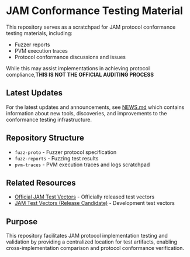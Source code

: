 # JAM Conformance Testing Material

This repository serves as a scratchpad for JAM protocol conformance testing
materials, including:

- Fuzzer reports 
- PVM execution traces
- Protocol conformance discussions and issues

While this may assist implementations in achieving protocol compliance,**THIS IS NOT THE OFFICIAL AUDITING PROCESS**

## Latest Updates

For the latest updates and announcements, see [NEWS.md](NEWS.md) which contains
information about new tools, discoveries, and improvements to the conformance
testing infrastructure.

## Repository Structure

- `fuzz-proto` - Fuzzer protocol specification
- `fuzz-reports` - Fuzzing test results
- `pvm-traces` - PVM execution traces and logs scratchpad

## Related Resources

- [Official JAM Test Vectors](https://github.com/w3f/jamtestvectors) - Officially released test vectors
- [JAM Test Vectors (Release Candidate)](https://github.com/davxy/jam-test-vectors) - Development test vectors

## Purpose

This repository facilitates JAM protocol implementation testing and
validation by providing a centralized location for test artifacts, enabling
cross-implementation comparison and protocol conformance verification.
